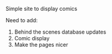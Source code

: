 Simple site to display comics

Need to add:
1) Behind the scenes database updates
2) Comic display
3) Make the pages nicer